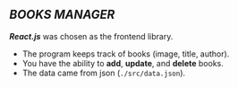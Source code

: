 ## ***BOOKS MANAGER***

***React.js*** was chosen as the frontend library.

 - The program keeps track of books (image, title, author). 
 - You have the ability to **add**, **update**, and **delete** books.
 - The data came from json (`./src/data.json`).
